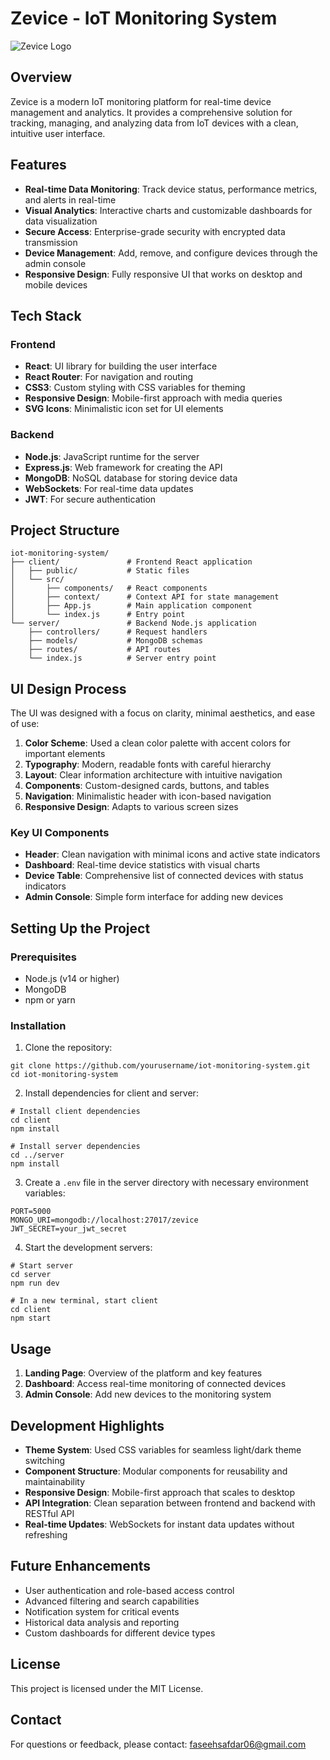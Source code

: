 # Zevice - IoT Monitoring System

![Zevice Logo](https://i.postimg.cc/m2KRVxfC/image.png)

## Overview

Zevice is a modern IoT monitoring platform for real-time device management and analytics. It provides a comprehensive solution for tracking, managing, and analyzing data from IoT devices with a clean, intuitive user interface.

## Features

- **Real-time Data Monitoring**: Track device status, performance metrics, and alerts in real-time
- **Visual Analytics**: Interactive charts and customizable dashboards for data visualization
- **Secure Access**: Enterprise-grade security with encrypted data transmission
- **Device Management**: Add, remove, and configure devices through the admin console
- **Responsive Design**: Fully responsive UI that works on desktop and mobile devices

## Tech Stack

### Frontend
- **React**: UI library for building the user interface
- **React Router**: For navigation and routing
- **CSS3**: Custom styling with CSS variables for theming
- **Responsive Design**: Mobile-first approach with media queries
- **SVG Icons**: Minimalistic icon set for UI elements

### Backend
- **Node.js**: JavaScript runtime for the server
- **Express.js**: Web framework for creating the API
- **MongoDB**: NoSQL database for storing device data
- **WebSockets**: For real-time data updates
- **JWT**: For secure authentication

## Project Structure

```
iot-monitoring-system/
├── client/               # Frontend React application
│   ├── public/           # Static files
│   └── src/              
│       ├── components/   # React components
│       ├── context/      # Context API for state management
│       ├── App.js        # Main application component
│       └── index.js      # Entry point
└── server/               # Backend Node.js application
    ├── controllers/      # Request handlers
    ├── models/           # MongoDB schemas
    ├── routes/           # API routes
    └── index.js          # Server entry point
```

## UI Design Process

The UI was designed with a focus on clarity, minimal aesthetics, and ease of use:

1. **Color Scheme**: Used a clean color palette with accent colors for important elements
2. **Typography**: Modern, readable fonts with careful hierarchy
3. **Layout**: Clear information architecture with intuitive navigation
4. **Components**: Custom-designed cards, buttons, and tables
5. **Navigation**: Minimalistic header with icon-based navigation
6. **Responsive Design**: Adapts to various screen sizes

### Key UI Components

- **Header**: Clean navigation with minimal icons and active state indicators
- **Dashboard**: Real-time device statistics with visual charts
- **Device Table**: Comprehensive list of connected devices with status indicators
- **Admin Console**: Simple form interface for adding new devices

## Setting Up the Project

### Prerequisites

- Node.js (v14 or higher)
- MongoDB
- npm or yarn

### Installation

1. Clone the repository:
```
git clone https://github.com/yourusername/iot-monitoring-system.git
cd iot-monitoring-system
```

2. Install dependencies for client and server:
```
# Install client dependencies
cd client
npm install

# Install server dependencies
cd ../server
npm install
```

3. Create a `.env` file in the server directory with necessary environment variables:
```
PORT=5000
MONGO_URI=mongodb://localhost:27017/zevice
JWT_SECRET=your_jwt_secret
```

4. Start the development servers:
```
# Start server
cd server
npm run dev

# In a new terminal, start client
cd client
npm start
```

## Usage

1. **Landing Page**: Overview of the platform and key features
2. **Dashboard**: Access real-time monitoring of connected devices
3. **Admin Console**: Add new devices to the monitoring system

## Development Highlights

- **Theme System**: Used CSS variables for seamless light/dark theme switching
- **Component Structure**: Modular components for reusability and maintainability
- **Responsive Design**: Mobile-first approach that scales to desktop
- **API Integration**: Clean separation between frontend and backend with RESTful API
- **Real-time Updates**: WebSockets for instant data updates without refreshing

## Future Enhancements

- User authentication and role-based access control
- Advanced filtering and search capabilities
- Notification system for critical events
- Historical data analysis and reporting
- Custom dashboards for different device types

## License

This project is licensed under the MIT License.

## Contact

For questions or feedback, please contact: faseehsafdar06@gmail.com 